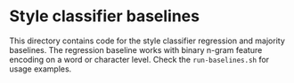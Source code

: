 # Style classifier baselines

This directory contains code for the style classifier regression and majority baselines.
The regression baseline works with binary n-gram feature encoding on a word or character level.
Check the `run-baselines.sh` for usage examples.